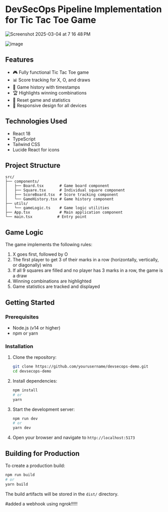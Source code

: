 # DevSecOps Pipeline Implementation for Tic Tac Toe Game

![Screenshot 2025-03-04 at 7 16 48 PM](https://github.com/user-attachments/assets/7ed79f9c-9144-4870-accd-500085a15592)

![image](https://github.com/user-attachments/assets/5b2813a5-f493-4665-8964-77359b5be93a)

## Features

- 🎮 Fully functional Tic Tac Toe game
- 📊 Score tracking for X, O, and draws
- 📜 Game history with timestamps
- 🏆 Highlights winning combinations
- 🔄 Reset game and statistics
- 📱 Responsive design for all devices

## Technologies Used

- React 18
- TypeScript
- Tailwind CSS
- Lucide React for icons

## Project Structure

```
src/
├── components/
│   ├── Board.tsx       # Game board component
│   ├── Square.tsx      # Individual square component
│   ├── ScoreBoard.tsx  # Score tracking component
│   └── GameHistory.tsx # Game history component
├── utils/
│   └── gameLogic.ts    # Game logic utilities
├── App.tsx             # Main application component
└── main.tsx           # Entry point
```

## Game Logic

The game implements the following rules:

1. X goes first, followed by O
2. The first player to get 3 of their marks in a row (horizontally, vertically, or diagonally) wins
3. If all 9 squares are filled and no player has 3 marks in a row, the game is a draw
4. Winning combinations are highlighted
5. Game statistics are tracked and displayed

## Getting Started

### Prerequisites

- Node.js (v14 or higher)
- npm or yarn

### Installation

1. Clone the repository:

   ```bash
   git clone https://github.com/yourusername/devsecops-demo.git
   cd devsecops-demo
   ```

2. Install dependencies:

   ```bash
   npm install
   # or
   yarn
   ```

3. Start the development server:

   ```bash
   npm run dev
   # or
   yarn dev
   ```

4. Open your browser and navigate to `http://localhost:5173`

## Building for Production

To create a production build:

```bash
npm run build
# or
yarn build
```

The build artifacts will be stored in the `dist/` directory.

#added a webhook using ngrok!!!!!
